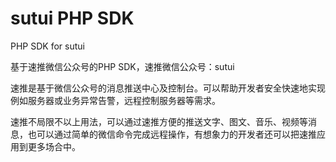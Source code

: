 sutui PHP SDK
=====

PHP SDK for sutui

基于速推微信公众号的PHP SDK，速推微信公众号：sutui

速推是基于微信公众号的消息推送中心及控制台。可以帮助开发者安全快速地实现例如服务器或业务异常告警，远程控制服务器等需求。

速推不局限不以上用法，可以通过速推方便的推送文字、图文、音乐、视频等消息，也可以通过简单的微信命令完成远程操作，有想象力的开发者还可以把速推应用到更多场合中。
